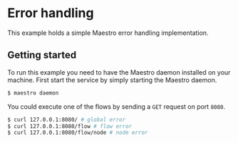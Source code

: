 # Error handling

This example holds a simple Maestro error handling implementation.

## Getting started

To run this example you need to have the Maestro daemon installed on your machine.
First start the service by simply starting the Maestro daemon.

```bash
$ maestro daemon
```

You could execute one of the flows by sending a `GET` request on port `8080`.

```bash
$ curl 127.0.0.1:8080/ # global error
$ curl 127.0.0.1:8080/flow # flow error
$ curl 127.0.0.1:8080/flow/node # node error
```